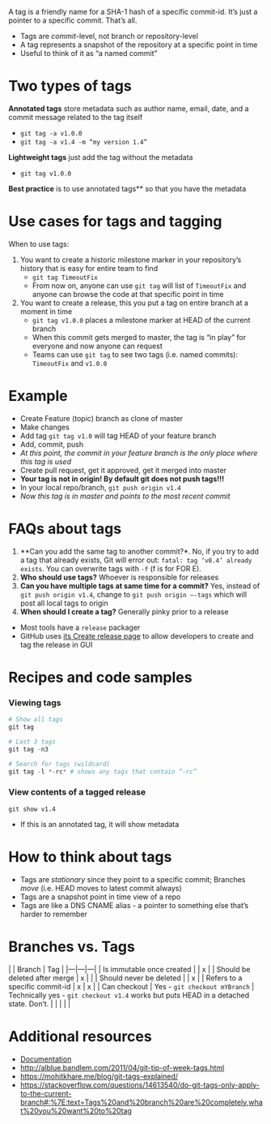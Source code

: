 A tag is a friendly name for a SHA-1 hash of a specific commit-id. It’s just a  pointer to a specific commit. That’s all. 
- Tags are *commit*-level, not branch or repository-level
- A tag represents a snapshot of the repository at a specific point in time
- Useful to think of it as “a named commit”

# Two types of tags

**Annotated tags** store metadata such as author name, email, date, and a commit message related to the tag itself
- `git tag -a v1.0.0`
- `git tag -a v1.4 -m “my version 1.4”`

**Lightweight tags** just add the tag without the metadata 
- `git tag v1.0.0`

**Best practice** is to use annotated tags** so that you have the metadata

# Use cases for tags and tagging

When to use tags:
1. You want to create a historic milestone marker in your repository’s history that is easy for entire team to find
   - `git tag TimeoutFix`
   - From now on, anyone can use `git tag` will list of `TimeoutFix` and anyone can browse the code at that specific point in time
1. You want to create a release, this you put a tag on entire branch at a moment in time 
   - `git tag v1.0.0` places a milestone marker at HEAD of the current branch
   - When this commit gets merged to master, the tag is “in play” for everyone and now anyone can request 
   - Teams can use `git tag` to see two tags (i.e. named commits): `TimeoutFix` and `v1.0.0`

# Example

- Create Feature (topic) branch as clone of master
- Make changes 
- Add tag `git tag v1.0` will tag HEAD of your feature branch 
- Add, commit, push
- *At this point, the commit in your feature branch is the only place where this tag is used*
- Create pull request, get it approved, get it merged into master
- **Your tag is not in origin! By default git does not push tags!!!**
- In your local repo/branch, `git push origin v1.4`
- *Now this tag is in master and points to the most recent commit*

# FAQs about tags
1. **Can you add the same tag to another commit?*. No, if you try to add a tag that already exists, Git will error out: `fatal: tag ‘v0.4’ already exists`. You can overwrite tags with `-f` (f is for FOR E). 
2. **Who should use tags?** Whoever is responsible for releases
1. **Can you have multiple tags at same time for a commit?** Yes, instead of `git push origin v1.4`, change to `git push origin —-tags` which will post all local tags to origin 
1. **When should I create a tag?** Generally pinky prior to a release 
- Most tools have a `release` packager
- GitHub uses [its Create release page](https://help.github.com/en/github/administering-a-repository/managing-releases-in-a-repository) to allow developers to create and tag the release in GUI

# Recipes and code samples

### Viewing tags
```python   
# Show all tags
git tag 

# Last 3 tags
git tag -n3

# Search for tags (wildcard)
git tag -l *-rc* # shows any tags that contain “-rc”
``` 

### View contents of a tagged release 
`git show v1.4`
- If this is an annotated tag, it will show metadata 

# How to think about tags
- Tags are *stationary* since they point to a specific commit; Branches *move* (i.e. HEAD moves to latest commit always)
- Tags are a snapshot point in time view of a repo
- Tags are like a DNS CNAME alias - a pointer to something else that’s harder to remember 

# Branches vs. Tags

|   | Branch | Tag |
|—|—|—|
| Is immutable once created |   | x |
| Should be deleted after merge | x |   |
| Should never be deleted |   | x |
| Refers to a specific commit-id | x | x |
| Can checkout | Yes - `git checkout mYBranch` | Technically yes - `git checkout v1.4` works but puts HEAD in a detached state. Don’t. |
|   |   |   |

# Additional resources
- [Documentation](https://git-scm.com/book/en/v2/Git-Basics-Tagging)
- http://alblue.bandlem.com/2011/04/git-tip-of-week-tags.html
- https://mohitkhare.me/blog/git-tags-explained/
- https://stackoverflow.com/questions/14613540/do-git-tags-only-apply-to-the-current-branch#:%7E:text=Tags%20and%20branch%20are%20completely,what%20you%20want%20to%20tag